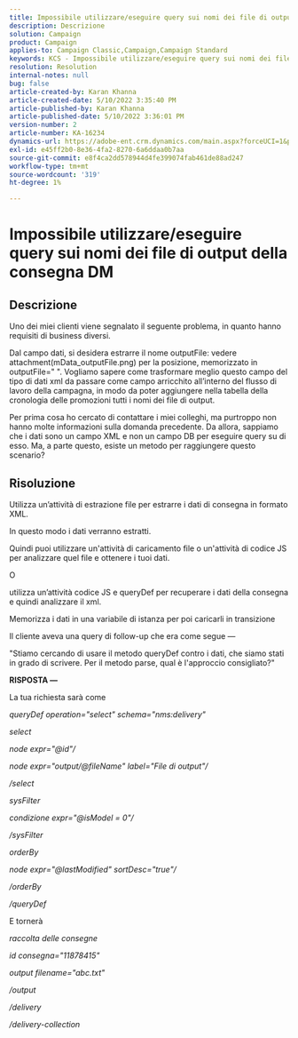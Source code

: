 ```yaml
---
title: Impossibile utilizzare/eseguire query sui nomi dei file di output della consegna DM
description: Descrizione
solution: Campaign
product: Campaign
applies-to: Campaign Classic,Campaign,Campaign Standard
keywords: KCS - Impossibile utilizzare/eseguire query sui nomi dei file di output della consegna DM
resolution: Resolution
internal-notes: null
bug: false
article-created-by: Karan Khanna
article-created-date: 5/10/2022 3:35:40 PM
article-published-by: Karan Khanna
article-published-date: 5/10/2022 3:36:01 PM
version-number: 2
article-number: KA-16234
dynamics-url: https://adobe-ent.crm.dynamics.com/main.aspx?forceUCI=1&pagetype=entityrecord&etn=knowledgearticle&id=43c42ad4-76d0-ec11-a7b5-00224809c556
exl-id: e45ff2b0-8e36-4fa2-8270-6a6ddaa0b7aa
source-git-commit: e8f4ca2dd578944d4fe399074fab461de88ad247
workflow-type: tm+mt
source-wordcount: '319'
ht-degree: 1%

---
```


# Impossibile utilizzare/eseguire query sui nomi dei file di output della consegna DM

## Descrizione


Uno dei miei clienti viene segnalato il seguente problema, in quanto hanno requisiti di business diversi.

Dal campo dati, si desidera estrarre il nome outputFile: vedere attachment(mData_outputFile.png) per la posizione, memorizzato in outputFile=&quot; &quot;. Vogliamo sapere come trasformare meglio questo campo del tipo di dati xml da passare come campo arricchito all’interno del flusso di lavoro della campagna, in modo da poter aggiungere nella tabella della cronologia delle promozioni tutti i nomi dei file di output.

Per prima cosa ho cercato di contattare i miei colleghi, ma purtroppo non hanno molte informazioni sulla domanda precedente. Da allora, sappiamo che i dati sono un campo XML e non un campo DB per eseguire query su di esso. Ma, a parte questo, esiste un metodo per raggiungere questo scenario?


## Risoluzione


Utilizza un’attività di estrazione file per estrarre i dati di consegna in formato XML.



In questo modo i dati verranno estratti.



Quindi puoi utilizzare un&#39;attività di caricamento file o un&#39;attività di codice JS per analizzare quel file e ottenere i tuoi dati.



O



utilizza un’attività codice JS e queryDef per recuperare i dati della consegna e quindi analizzare il xml.



Memorizza i dati in una variabile di istanza per poi caricarli in transizione





Il cliente aveva una query di follow-up che era come segue —

&quot;Stiamo cercando di usare il metodo queryDef contro i dati, che siamo stati in grado di scrivere. Per il metodo parse, qual è l&#39;approccio consigliato?&quot;



<b>RISPOSTA —</b>

La tua richiesta sarà come



*queryDef operation=&quot;select&quot; schema=&quot;nms:delivery&quot;*

*select*

*node expr=&quot;@id&quot;/*

*node expr=&quot;output/@fileName&quot; label=&quot;File di output&quot;/*

*/select*

*sysFilter*

*condizione expr=&quot;@isModel = 0&quot;/*

*/sysFilter*

*orderBy*

*node expr=&quot;@lastModified&quot; sortDesc=&quot;true&quot;/*

*/orderBy*

*/queryDef*



E tornerà

*raccolta delle consegne*

*id consegna=&quot;11878415&quot;*

*output filename=&quot;abc.txt&quot;*

*/output*

*/delivery*

*/delivery-collection*
